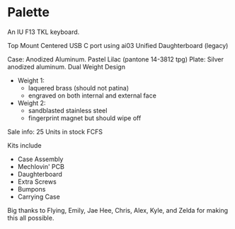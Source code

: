 # Palette
An IU F13 TKL keyboard.

Top Mount
Centered USB C port using ai03 Unified Daughterboard (legacy)

Case: Anodized Aluminum. Pastel Lilac (pantone 14-3812 tpg)
Plate: Silver anodized aluminum.
Dual Weight Design
- Weight 1:
  - laquered brass (should not patina)
  - engraved on both internal and external face
- Weight 2:
  - sandblasted stainless steel
  - fingerprint magnet but should wipe off


Sale info:
25 Units in stock FCFS

Kits include
- Case Assembly
- Mechlovin' PCB
- Daughterboard
- Extra Screws
- Bumpons
- Carrying Case

Big thanks to Flying, Emily, Jae Hee, Chris, Alex, Kyle, and Zelda for making this all possible.
